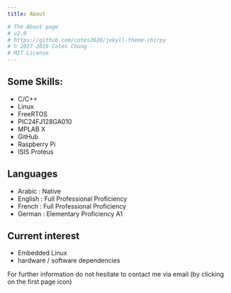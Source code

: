 ```yaml
---
title: About

# The About page
# v2.0
# https://github.com/cotes2020/jekyll-theme-chirpy
# © 2017-2019 Cotes Chung
# MIT License
---
```


## Some Skills:

 - C/C++
 - Linux
 - FreeRTOS
 - PIC24FJ128GA010
 - MPLAB X
 - GitHub
 - Raspberry Pi
 - ISIS Proteus

## Languages

- Arabic : Native
- English : Full Professional Proficiency
- French : Full Professional Proficiency
- German : Elementary Proficiency A1

## Current interest

- Embedded Linux 
- hardware / software dependencies

For further information do not hesitate to contact me via email (by clicking on the first page icon)

